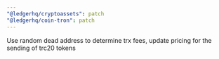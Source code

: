 ```yaml
---
"@ledgerhq/cryptoassets": patch
"@ledgerhq/coin-tron": patch
---
```


Use random dead address to determine trx fees, update pricing for the sending of trc20 tokens
